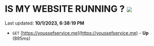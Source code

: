 # IS MY WEBSITE RUNNING ? [![](https://img.shields.io/static/v1?label=Sponsor&message=%E2%9D%A4&logo=GitHub&color=%23fe8e86)](https://github.com/sponsors/<username>)

Last updated: **10/1/2023, 6:38:19 PM**

- `GET` [https://youssefservice.me](https://youssefservice.me) - **Up** (895ms)
